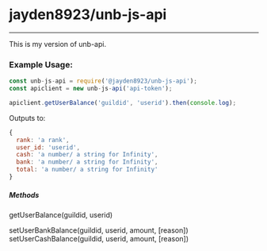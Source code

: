 # jayden8923/unb-js-api
---
This is my version of unb-api. 

### Example Usage:
```js
const unb-js-api = require('@jayden8923/unb-js-api'); 
const apiclient = new unb-js-api('api-token');

apiclient.getUserBalance('guildid', 'userid').then(console.log);
```
Outputs to:
```js
{
  rank: 'a rank',
  user_id: 'userid',
  cash: 'a number/ a string for Infinity',
  bank: 'a number/ a string for Infinity',
  total: 'a number/ a string for Infinity'
}
```

##### Methods
getUserBalance(guildid, userid)

setUserBankBalance(guildid, userid, amount, [reason])
setUserCashBalance(guildid, userid, amount, [reason])